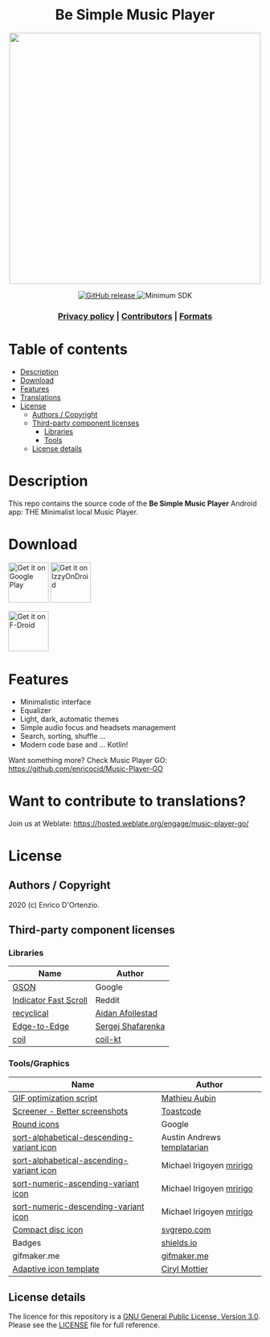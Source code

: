 <h1 align="center">Be Simple Music Player</h1>

<p align="center">
<img height="500" src="art.gif">
</p>

<p align="center">
  <!-- Latest Release -->
    <a href="https://github.com/enricocid/Music-Player-GO/releases">
      <img alt="GitHub release"
      src="https://img.shields.io/static/v1?label=Tag&message=v1.0.4&color=43455C">
    </a>
   <!-- Minimum SDK -->
    <a>
      <img alt="Minimum SDK"
      src="https://img.shields.io/static/v1?label=API&message=21&color=2E3047">
    </a>
</p>

  <h3 align="center">
  <a href="PRIVACY.md">Privacy policy</a> |
  <a href="CONTRIBUTORS.md">Contributors</a> |
  <a href="FORMATS.md">Formats</a>
  </h3>

  </h3>


# Table of contents

- [Description](#description)
- [Download](#download)
- [Features](#features)
- [Translations](#want-to-contribute-to-translations)
- [License](#license)
  - [Authors / Copyright](#authors--copyright)
  - [Third-party component licenses](#third-party-component-licenses)
    - [Libraries](#libraries)
    - [Tools](#tools)
  - [License details](#license-details)


# Description

This repo contains the source code of the **Be Simple Music Player** Android app: THE Minimalist local Music Player.


# Download

[<img src="https://play.google.com/intl/en_us/badges/static/images/badges/en_badge_web_generic.png"
    alt="Get it on Google Play"
    height="80">](https://play.google.com/store/apps/details?id=com.iven.besimple) 
[<img src="https://gitlab.com/IzzyOnDroid/repo/-/raw/master/assets/IzzyOnDroid.png"
    alt="Get it on IzzyOnDroid"
    height="80">](https://apt.izzysoft.de/fdroid/index/apk/com.iven.besimple)
    
[<img src="https://fdroid.gitlab.io/artwork/badge/get-it-on.png"
    alt="Get it on F-Droid"
    height="80">](https://f-droid.org/packages/com.iven.besimple/)
    
  
# Features

- Minimalistic interface
- Equalizer
- Light, dark, automatic themes
- Simple audio focus and headsets management
- Search, sorting, shuffle ...
- Modern code base and ... Kotlin!


Want something more?
Check Music Player GO:
https://github.com/enricocid/Music-Player-GO


# Want to contribute to translations?

Join us at Weblate:
https://hosted.weblate.org/engage/music-player-go/


# License

## Authors / Copyright

2020 (c) Enrico D'Ortenzio.


## Third-party component licenses

### Libraries

| Name                                                        | Author                  |
| ----------------------------------------------------------- | ------------------------- |
| [GSON](https://github.com/google/gson)                  | Google                       |
| [Indicator Fast Scroll](https://github.com/reddit/IndicatorFastScroll)                  | Reddit                       |
| [recyclical](https://github.com/afollestad/recyclical)                  | [Aidan Afollestad](https://github.com/afollestad)                       |
| [Edge-to-Edge](https://github.com/beworker/edge-to-edge)                  | [Sergej Shafarenka](https://github.com/beworker)                       |
| [coil](https://github.com/coil-kt/coil)                  | [coil-kt](https://github.com/coil-kt)                       |

### Tools/Graphics

| Name                                                        | Author                  |
| ----------------------------------------------------------- | ------------------------- |
| [GIF optimization script](https://github.com/mathieu-aubin/tempgif)                  | [Mathieu Aubin](https://github.com/mathieu-aubin)                       |
| [Screener - Better screenshots](https://play.google.com/store/apps/details?id=de.toastcode.screener) | [Toastcode](https://toastco.de/)                       |
| [Round icons](https://material.io/tools/icons/?style=round) | Google                       |
| [sort-alphabetical-descending-variant icon](https://materialdesignicons.com/icon/sort-alphabetical-descending-variant) | Austin Andrews [templatarian](https://twitter.com/templarian)                       |
| [sort-alphabetical-ascending-variant icon](https://materialdesignicons.com/icon/sort-alphabetical-ascending-variant) | Michael Irigoyen [mririgo](https://twitter.com/mririgo)                       |
| [sort-numeric-ascending-variant icon](https://materialdesignicons.com/icon/sort-numeric-ascending-variant) | Michael Irigoyen [mririgo](https://twitter.com/mririgo)                       |
| [sort-numeric-descending-variant icon](https://materialdesignicons.com/icon/sort-numeric-descending-variant) | Michael Irigoyen [mririgo](https://twitter.com/mririgo) 
| [Compact disc icon](https://www.svgrepo.com/svg/181020/compact-disc-music) | [svgrepo.com](https://www.svgrepo.com)                       |
| Badges | [shields.io](https://shields.io/) 
| gifmaker.me | [gifmaker.me](https://gifmaker.me/)
| [Adaptive icon template](https://cyrilmottier.com/2017/07/06/adaptive-icon-template/) | [Ciryl Mottier](https://cyrilmottier.com/)                       |


## License details

The licence for this repository is a [GNU General Public License, Version 3.0](http://www.gnu.org/licenses/#GPL). Please see the [LICENSE](LICENSE.md) file for full reference.
